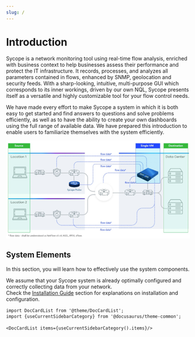 ```yaml
---
slug: /
---
```


# Introduction

Sycope is a network monitoring tool using real-time flow analysis, enriched with business context to help businesses assess their performance and protect the IT infrastructure. It records, processes, and analyzes all parameters contained in flows, enhanced by SNMP, geolocation and security feeds. With a sharp-looking, intuitive, multi-purpose GUI which corresponds to its inner workings, driven by our own NQL, Sycope presents itself as a versatile and highly customizable tool for your flow control needs.

We have made every effort to make Sycope a system in which it is both easy to get started and find answers to questions and solve problems efficiently, as well as to have the ability to create your own dashboards using the full range of available data. We have prepared this introduction to enable users to familiarize themselves with the system efficiently. 

![image-20220610130841904](assets_01-Introduction/image-20220610130841904.png)


## System Elements

In this section, you will learn how to effectively use the system components. 

We assume that your Sycope system is already optimally configured and correctly collecting data from your network.  
Check the [Installation Guide](/Installation-Guide) section for explanations on installation and configuration.


```mdx-code-block
import DocCardList from '@theme/DocCardList';
import {useCurrentSidebarCategory} from '@docusaurus/theme-common';

<DocCardList items={useCurrentSidebarCategory().items}/>
```
